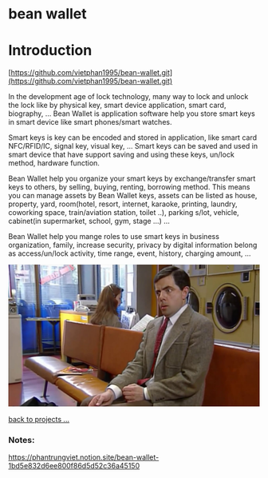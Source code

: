 # bean wallet

# Introduction

[https://github.com/vietphan1995/bean-wallet.git](https://github.com/vietphan1995/bean-wallet.git)

In the development age of lock technology, many way to lock and unlock the lock like by physical key, smart device application, smart card, biography, … Bean Wallet is application software help you store smart keys in smart device like smart phones/smart watches.

Smart keys is key can be encoded and stored in application, like smart card NFC/RFID/IC, signal key, visual key, … Smart keys can be saved and used in smart device that have support saving and using these keys, un/lock method, hardware function.

Bean Wallet help you organize your smart keys by exchange/transfer smart keys to others, by selling, buying, renting, borrowing method. This means you can manage assets by Bean Wallet keys, assets can be listed as house, property, yard, room(hotel, resort, internet, karaoke, printing, laundry, coworking space, train/aviation station, toilet ..), parking s/lot, vehicle, cabinet(in supermarket, school, gym, stage …) …

Bean Wallet help you mange roles to use smart keys in business organization, family, increase security, privacy by digital information belong as access/un/lock activity, time range, event, history, charging amount, …

![image.png](image.png)

[back to projects …](https://github.com/vietphan1995/projects)

### Notes:
https://phantrungviet.notion.site/bean-wallet-1bd5e832d6ee800f86d5d52c36a45150